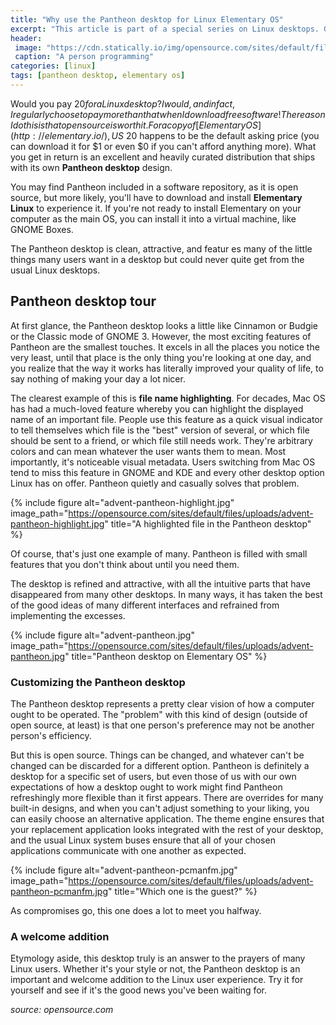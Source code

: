 ```yaml
---
title: "Why use the Pantheon desktop for Linux Elementary OS"
excerpt: "This article is part of a special series on Linux desktops. Get a much-loved Mac OS feature on Linux with the Pantheon desktop for Elementary OS"
header:
 image: "https://cdn.statically.io/img/opensource.com/sites/default/files/styles/image-full-size/public/lead-images/computer_keyboard_laptop_development_code_woman.png"
 caption: "A person programming"
categories: [linux]
tags: [pantheon desktop, elementary os]
---
```

Would you pay $20 for a Linux desktop? I would, and in fact, I regularly choose to pay more than that when I download free software! The reason I do this is that open source is worth it. For a copy of [Elementary OS](http://elementary.io/), US$ 20 happens to be the default asking price (you can download it for $1 or even $0 if you can't afford anything more). What you get in return is an excellent and heavily curated distribution that ships with its own **Pantheon desktop** design.

You may find Pantheon included in a software repository, as it is open source, but more likely, you'll have to download and install **Elementary Linux** to experience it. If you're not ready to install Elementary on your computer as the main OS, you can install it into a virtual machine, like GNOME Boxes.

The Pantheon desktop is clean, attractive, and featur es many of the little things many users want in a desktop but could never quite get from the usual Linux desktops.

## Pantheon desktop tour

At first glance, the Pantheon desktop looks a little like Cinnamon or Budgie or the Classic mode of GNOME 3. However, the most exciting features of Pantheon are the smallest touches. It excels in all the places you notice the very least, until that place is the only thing you're looking at one day, and you realize that the way it works has literally improved your quality of life, to say nothing of making your day a lot nicer.

The clearest example of this is **file name highlighting**. For decades, Mac OS has had a much-loved feature whereby you can highlight the displayed name of an important file. People use this feature as a quick visual indicator to tell themselves which file is the "best" version of several, or which file should be sent to a friend, or which file still needs work. They're arbitrary colors and can mean whatever the user wants them to mean. Most importantly, it's noticeable visual metadata.
Users switching from Mac OS tend to miss this feature in GNOME and KDE and every other desktop option Linux has on offer. Pantheon quietly and casually solves that problem.

{% include figure alt="advent-pantheon-highlight.jpg" image_path="https://opensource.com/sites/default/files/uploads/advent-pantheon-highlight.jpg" title="A highlighted file in the Pantheon desktop" %}

Of course, that's just one example of many. Pantheon is filled with small features that you don't think about until you need them.

The desktop is refined and attractive, with all the intuitive parts that have disappeared from many other desktops. In many ways, it has taken the best of the good ideas of many different interfaces and refrained from implementing the excesses.

{% include figure alt="advent-pantheon.jpg" image_path="https://opensource.com/sites/default/files/uploads/advent-pantheon.jpg" title="Pantheon desktop on Elementary OS" %}

### Customizing the Pantheon desktop

The Pantheon desktop represents a pretty clear vision of how a computer ought to be operated. The "problem" with this kind of design (outside of open source, at least) is that one person's preference may not be another person's efficiency.

But this is open source. Things can be changed, and whatever can't be changed can be discarded for a different option. Pantheon is definitely a desktop for a specific set of users, but even those of us with our own expectations of how a desktop ought to work might find Pantheon refreshingly more flexible than it first appears. There are overrides for many built-in designs, and when you can't adjust something to your liking, you can easily choose an alternative application. The theme engine ensures that your replacement application looks integrated with the rest of your desktop, and the usual Linux system buses ensure that all of your chosen applications communicate with one another as expected.

{% include figure alt="advent-pantheon-pcmanfm.jpg" image_path="https://opensource.com/sites/default/files/uploads/advent-pantheon-pcmanfm.jpg" title="Which one is the guest?" %}

As compromises go, this one does a lot to meet you halfway.

### A welcome addition

Etymology aside, this desktop truly is an answer to the prayers of many Linux users. Whether it's your style or not, the Pantheon desktop is an important and welcome addition to the Linux user experience. Try it for yourself and see if it's the good news you've been waiting for.

_source: opensource.com_
